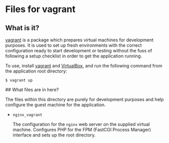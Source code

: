 # Files for vagrant

## What is it?

[vagrant](http://vagrantup.com/) is a package which prepares virtual machines for development purposes. It is used to set up fresh environments with the correct configuration ready to start development or testing without the fuss of following a setup checklist in order to get the application running.

To use, install [vagrant](http://vagrantup.com/) and [VirtualBox](http://www.virtualbox.org/), and run the following command from the application root directory:

```shell
$ vagrant up
```

## What files are in here?

The files within this directory are purely for development purposes and help configure the guest machine for the application.

- `nginx_vagrant`

  The configuration for the `nginx` web server on the supplied virtual machine. Configures PHP for the FPM (FastCGI Process Manager) interface and sets up the root directory.
